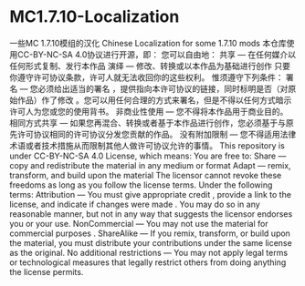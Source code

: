 # MC1.7.10-Localization
一些MC 1.7.10模组的汉化
Chinese Localization for some 1.7.10 mods
本仓库使用CC-BY-NC-SA 4.0协议进行开源，即：
您可以自由地：
共享 — 在任何媒介以任何形式复制、发行本作品
演绎 — 修改、转换或以本作品为基础进行创作
只要你遵守许可协议条款，许可人就无法收回你的这些权利。
惟须遵守下列条件：
署名 — 您必须给出适当的署名 ，提供指向本许可协议的链接，同时标明是否（对原始作品）作了修改 。您可以用任何合理的方式来署名，但是不得以任何方式暗示许可人为您或您的使用背书。
非商业性使用 — 您不得将本作品用于商业目的。
相同方式共享 — 如果您再混合、转换或者基于本作品进行创作，您必须基于与原先许可协议相同的许可协议分发您贡献的作品。
没有附加限制 — 您不得适用法律术语或者技术措施从而限制其他人做许可协议允许的事情。
This repository is under CC-BY-NC-SA 4.0 License, which means:
You are free to:
Share — copy and redistribute the material in any medium or format
Adapt — remix, transform, and build upon the material
The licensor cannot revoke these freedoms as long as you follow the license terms.
Under the following terms:
Attribution — You must give appropriate credit , provide a link to the license, and indicate if changes were made . You may do so in any reasonable manner, but not in any way that suggests the licensor endorses you or your use.
NonCommercial — You may not use the material for commercial purposes .
ShareAlike — If you remix, transform, or build upon the material, you must distribute your contributions under the same license as the original.
No additional restrictions — You may not apply legal terms or technological measures that legally restrict others from doing anything the license permits.
